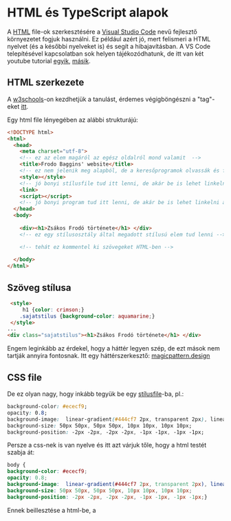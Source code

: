 # HTML és TypeScript alapok

A [HTML](https://en.wikipedia.org/wiki/HTML) file-ok szerkesztésére a [Visual Studio Code](https://en.wikipedia.org/wiki/Visual_Studio_Code) nevű fejlesztő környezetet fogjuk használni. Ez például azért jó, mert felismeri a HTML nyelvet (és a későbbi nyelveket is) és segít a hibajavításban. A VS Code telepítésével kapcsolatban sok helyen tájékozódhatunk, de itt van két youtube tutorial [egyik](https://youtu.be/31dRWcPcvhM), [másik](https://youtu.be/DqaTKBU9TZk).

## HTML szerkezete

A [w3schools](https://www.w3schools.com/html/default.asp)-on kezdhetjük a tanulást, érdemes végigböngészni a "tag"-eket [itt](https://www.w3schools.com/tags/default.asp).

Egy html file lényegében az alábbi strukturájú:

````html
<!DOCTYPE html>
<html>
  <head>
    <meta charset="utf-8">
    <!-- ez az elem magáról az egész oldalról mond valamit  -->
    <title>Frodo Baggins' website</title>
    <!-- ez nem jelenik meg alapból, de a keresőprogramok olvassák és felhasználják  -->
    <style></style>
    <!-- jó bonyi stílusfile tud itt lenni, de akár be is lehet linkelni a css-t -->
    <link>
    <script></script>
    <!-- jó bonyi program tud itt lenni, de akár be is lehet linkelni a js-t -->
  </head>
  <body>
   
    <div><h1>Zsákos Frodó története</h1> </div>
    <!-- ez egy stílusosztály által megadott stílusú elem tud lenni -->

    <!-- tehát ez kommentel ki szövegeket HTML-ben -->
   
  </body>
</html>
````

## Szöveg stílusa

````html
 <style> 
     h1 {color: crimson;}
    .sajatstilus {background-color: aquamarine;}
 </style>
...
<div class="sajatstilus"><h1>Zsákos Frodó története</h1> </div>

````
Engem leginkább az érdekel, hogy a háttér legyen szép, de ezt mások nem tartják annyira fontosnak. Itt egy háttérszerkesztő: [magicpattern.design](https://www.magicpattern.design/tools/css-backgrounds)

## CSS file

De ez olyan nagy, hogy inkább tegyük be egy [stílusfile](https://en.wikipedia.org/wiki/CSS)-ba, pl.:

````css
background-color: #ececf9;
opacity: 0.8;
background-image:  linear-gradient(#444cf7 2px, transparent 2px), linear-gradient(90deg, #444cf7 2px, transparent 2px), linear-gradient(#444cf7 1px, transparent 1px), linear-gradient(90deg, #444cf7 1px, #ececf9 1px);
background-size: 50px 50px, 50px 50px, 10px 10px, 10px 10px;
background-position: -2px -2px, -2px -2px, -1px -1px, -1px -1px;
````
Persze a css-nek is van nyelve és itt azt várjuk tőle, hogy a html testét szabja át:

````css
body {
background-color: #ececf9;
opacity: 0.8;
background-image:  linear-gradient(#444cf7 2px, transparent 2px), linear-gradient(90deg, #444cf7 2px, transparent 2px), linear-gradient(#444cf7 1px, transparent 1px), linear-gradient(90deg, #444cf7 1px, #ececf9 1px);
background-size: 50px 50px, 50px 50px, 10px 10px, 10px 10px;
background-position: -2px -2px, -2px -2px, -1px -1px, -1px -1px;}
````
Ennek beillesztése a html-be, a <style> helyett

````html
<link rel="stylesheet" href="sajatstilus.css">
````
  
Szeretném a címet és a szöveget is szépen átformázni:
  
````css
.cim {color: #070718b0;
        float: none;
       /* padding: 100px; */
        margin-top: 50px;
        margin-bottom: 50px;
        margin-left: 200px;}

    .szoveg1 {
        color: #070718b0;
        float: none;
         /* padding: 100px; */
         margin-left: 200px;
      }
````
  
````html
  
    <div class="cim"><h1>Zsákos Frodó története</h1> </div>

    <div class="szoveg1">
        
        Volt egyszer egy földbe vájt lyuk és abban élt egy babó.
    
    </div>
````
  
Jobb lenne egy ábra is:
  
````html
  <div class="szoveg1">
        <table style="width:600px" >
            <tr>
            <td> <img src="babo_1.jpg" width="100" style="margin-right: 1cm;"> </td>
            <td>Volt egyszer egy földbe vájt lyuk és abban élt egy babó. Volt egyszer egy földbe vájt lyuk, abban élt egy babó. 
                Nem volt ez a lyuk rút, mocskos, nedves, teli féregmaradékkal, dohszaggal, sem száraz, csupasz, homokos lyuk, ahol 
                se leülni, sem enni nemigen lehet: ez babólyuk volt, ami egyértelmű a kényelemmel. 
            </td>
              
            </tr>
          </table> 
    </div>
````

## TypeScript

A <script></script> tagek közé lehet illeszteni azokat a programokat, amik a html dokumentumban tudnak lefutni. Ezek a _JavaScript_ programok. Persze ezt is külön programokkal fogjuk elkészíteni. Olyan nyelvet választottunk, amit értelmesen lehet használni, azaz a változók rendesen be vannak típusokba osztva (ahogy a Matlabban), most ezt a [TypeScript](https://www.typescriptlang.org/) lesz, ami a JavaScript típusolt változata. [Itt](https://youtu.be/L_iKniPK6K0) például találtok egy útmutatót. Alapból ezt az elv: JS + types = TS.
  
A működtetéséhez kell node (ez a .js file-okat tudja futtatni, de a browser is megteszi) és node-typescript (ami a .ts dolgokat csinálja). A tsc TS kompájlerrel lehet .ts-ből .js-t készíteni.  
  
Használata: abban a könyvtárban, amiben dolgoztok, elpször készíteni kell egy az olyan file-t, ami a beállításokat tartalamzza, de ez automatikusan lesz:

````terminal
  tsc --init 
````
  
a VS Code-ban tudtok egy terminált nyitni és odanavigálni ````ls````, ````cd konyvtar````, ````cd ..```` utasításokkal. Egy .ts file-t készítetek, majd oda írjátok be a programotokat. Végül kompájoljátok .js-ba:  
  
````terminal
  tsc programom.ts

````
  
és ezt már a browser felismeri.
  
A .js file kódját a <script src="..."> tagben tudjuk jelezni:
  
````html
<script src="tipusok.js"></script>
````
  
## Első n természetes szám összege háromféleképpen
  
Jól ismerjük a játék formáját -- először képlettel. Ebben a nyelvben mindig meg kell adni a változók [típusát](https://www.typescriptlang.org/docs/handbook/2/everyday-types.html). A függvények írásmódja ugyanaz, mint a JavaScriptben

````typescript
function elsoNKeplettel(input: number): number {
    return (input * (input + 1)) / 2;
}

function elsoNRekurzivan(input: number): number {
    if (input < 0) 
    { return 0} 
    else 
    { return elsoNRekurzivan(input - 1) + input};
}

function elsoNForLooppal(input: number): number {
    let osszeg: number = 0;
    for (let index: number = 0; index < input + 1; index++) {
        osszeg = osszeg + index ;
        
    }
    { return osszeg};
}

function tetel(input: number): boolean {
    let output: boolean = (elsoNRekurzivan(input) == elsoNKeplettel(input)); 
    { return output};
}

````
